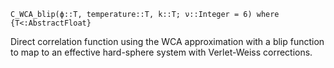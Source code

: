 ```
C_WCA_blip(ϕ::T, temperature::T, k::T; ν::Integer = 6) where {T<:AbstractFloat}
```

Direct correlation function using the WCA approximation with a blip function to map to an effective hard-sphere system with Verlet-Weiss corrections.
